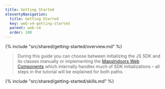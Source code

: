 ```yaml
---
title: Getting Started
eleventyNavigation:
  title: Getting Started
  key: web-v4-getting-started
  parent: web-v4
  order: 100
---
```


<!-- Overview -->
{% include "src/shared/getting-started/overview.md" %}

> During this guide you can choose between initializing the JS SDK and its classes manually or implementing the [MapsIndoors Web Components](https://www.npmjs.com/package/@mapsindoors/components) which internally handles much of SDK initializations – all steps in the tutorial will be explained for both paths.

<!-- Skills -->
{% include "src/shared/getting-started/skills.md" %}
